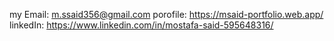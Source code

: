 my Email:    m.ssaid356@gmail.com
porofile: https://msaid-portfolio.web.app/
linkedIn: https://www.linkedin.com/in/mostafa-said-595648316/


